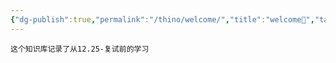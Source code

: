 ```yaml
---
{"dg-publish":true,"permalink":"/thino/welcome/","title":"welcome🥳","tags":["日记","gardenEntry","gardenEntry","gardenEntry","gardenEntry"]}
---
```


	这个知识库记录了从12.25-复试前的学习